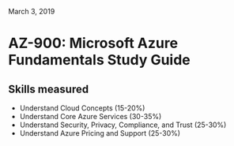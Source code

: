 March 3, 2019

# AZ-900: Microsoft Azure Fundamentals Study Guide

## Skills measured
* Understand Cloud Concepts (15-20%)
* Understand Core Azure Services (30-35%)
* Understand Security, Privacy, Compliance, and Trust (25-30%)
* Understand Azure Pricing and Support (25-30%)